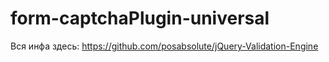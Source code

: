 # form-captchaPlugin-universal

Вся инфа здесь: https://github.com/posabsolute/jQuery-Validation-Engine

